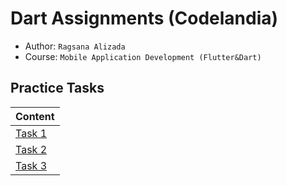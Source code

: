 # Dart Assignments (Codelandia)

- Author: `Ragsana Alizada`
- Course: `Mobile Application Development (Flutter&Dart)`

## Practice Tasks

| Content                                 |
| ----------------------------------------|
| [Task 1](practice_tasks/p1)             |
| [Task 2](practice_tasks/p2)             |
| [Task 3](practice_tasks/p3)             |



